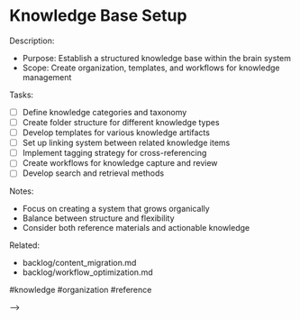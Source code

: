 # Knowledge Base Setup

<!-- DOING: Set Up Knowledge Base :unicorn:
created::2025-03-02T06:35:00Z
priority::medium
due::2025-03-20T00:00:00Z
owner::@dionedge
estimate::8h
-->

Description:
- Purpose: Establish a structured knowledge base within the brain system
- Scope: Create organization, templates, and workflows for knowledge management

Tasks:
- [ ] Define knowledge categories and taxonomy
- [ ] Create folder structure for different knowledge types
- [ ] Develop templates for various knowledge artifacts
- [ ] Set up linking system between related knowledge items
- [ ] Implement tagging strategy for cross-referencing
- [ ] Create workflows for knowledge capture and review
- [ ] Develop search and retrieval methods

Notes:
- Focus on creating a system that grows organically
- Balance between structure and flexibility
- Consider both reference materials and actionable knowledge

Related:
- backlog/content_migration.md
- backlog/workflow_optimization.md

#knowledge #organization #reference 
<!--
order::5
TODO::2025-03-02T05:56:23.862Z
<!--
DOING::2025-03-03T13:30:46.236Z
started::2025-03-03T07:30:46-06:00
-->
-->